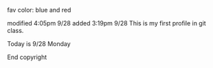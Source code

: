 fav color: blue and red

modified 4:05pm 9/28
added 3:19pm 9/28
This is my first profile in git class.

Today is 9/28 Monday

End
copyright